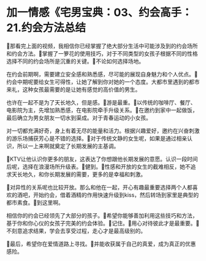 # 加一情感《宅男宝典：03、约会高手：21.约会方法总结

🎼那看完上面的视频，我相信你已经掌握了绝大部分生活中可能涉及到的约会场所和约会方法。🎼掌握了一箩花的使用技巧，对于不同类型的女孩子根据不同的性格选择不同的约会场所是沉重的关键。🎼不论如何选择场地。

在约会前期啊，需要建立安全感和熟悉感，尽可能的展现自身魅力和个人优点。🎼约会中期呢要给女生可得性，让她了解到你对她的一个态度。大都市里遇到的都市来礼，这种女孩最需要的是让她有感觉的高价值的男生。

也许在一起不是为了天长地久，但是感。🎼游是最重。🎼以传统的咖啡厅、餐厅、电影院为主，先增加熟悉感，在电影院牵手升级关系。🎼在邀约到家中一起做饭，最后确立为男女朋友一切水到渠成。对于青春运动的小女孩。

对一切都充满好奇，身上有着无尽的能量和活力。根据兴趣爱好，邀约在兴奋刺激的游乐场捕获芳心是不错的选择。🎼对于传统文静的女生呢，如果是通过相亲认识，所以一上来啊就奠定了长期发展的主基调。

🎼KTV让他认识你更多的朋友，这表达了你想跟他长期发展的意愿。认识一段时间后呢，选择在浪漫场所升级表。🎼健到。🎼性感和开放的女生的截难相反，她不追求天长地久，和你长期发展的需要，更多的是幸福和刺激。

🎼对异性的关系呢也比较开放。那么和他在一起，开心有趣最重要选择两个人都喜欢的酒吧，开始约会，借着酒精的作用快速升级到kiss，然后转场到家里是典型的都市素食。🎼到这里啊。

相信你的约会已经领先了大部分的孩子。🎼希望你能够善加利用这些技巧和方法，基于你和你心仪的女孩子完美的约会体验。🎼记住。🎼用心对待彼此才是最重要。🎼不刻意追求结果，学会去享受过程，走心才是最高级别的。

🎼最后，希望你在爱情道路上寻找。🎼并能收获属于自己的真爱，成为真正的优惠感险。